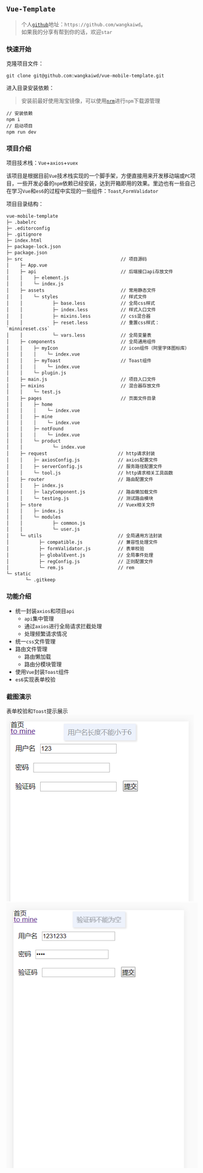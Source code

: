 ## `Vue-Template`
> 个人[`github`](https://github.com/wangkaiwd)地址：`https://github.com/wangkaiwd`。  
> 如果我的分享有帮到你的话，欢迎`star`
### 快速开始
克隆项目文件：
```
git clone git@github.com:wangkaiwd/vue-mobile-template.git
```
进入目录安装依赖：
> 安装前最好使用淘宝镜像，可以使用[`nrm`](https://cnodejs.org/topic/5326e78c434e04172c006826)进行`npm`下载源管理
```
// 安装依赖
npm i
// 启动项目
npm run dev
```
### 项目介绍
项目技术栈：`Vue`+`axios`+`vuex`

该项目是根据目前`Vue`技术栈实现的一个脚手架，方便直接用来开发移动端或`PC`项目，一些开发必备的`npm`依赖已经安装，达到开箱即用的效果。里边也有一些自己在学习`Vue`和`es6`的过程中实现的一些组件：`Toast`,`FormValidator`

项目目录结构：
```
vue-mobile-template
├─ .babelrc
├─ .editorconfig
├─ .gitignore
├─ index.html
├─ package-lock.json
├─ package.json
├─ src                                    // 项目源码
│    ├─ App.vue                           
│    ├─ api                               // 后端接口api存放文件
│    │    ├─ element.js
│    │    └─ index.js
│    ├─ assets                            // 常用静态文件
│    │    └─ styles                       // 样式文件
│    │           ├─ base.less             // 全局css样式
│    │           ├─ index.less            // 样式入口文件
│    │           ├─ mixins.less           // css混合器
│    │           ├─ reset.less            // 重置css样式：`minnireset.css`
│    │           └─ vars.less             // 全局变量表
│    ├─ components                        // 全局通用组件
│    │    ├─ myIcon                       // icon组件（阿里字体图标库）
│    │    │    └─ index.vue
│    │    ├─ myToast                      // Toast组件
│    │    │    └─ index.vue
│    │    └─ plugin.js
│    ├─ main.js                           // 项目入口文件
│    ├─ mixins                            // 混合器存放文件
│    │    └─ test.js
│    ├─ pages                             // 页面文件目录
│    │    ├─ home
│    │    │    └─ index.vue
│    │    ├─ mine
│    │    │    └─ index.vue
│    │    ├─ notFound
│    │    │    └─ index.vue
│    │    └─ product
│    │           └─ index.vue
│    ├─ request                          // http请求封装
│    │    ├─ axiosConfig.js              // axios配置文件
│    │    ├─ serverConfig.js             // 服务路径配置文件
│    │    └─ tool.js                     // http请求相关工具函数
│    ├─ router                           // 路由配置文件
│    │    ├─ index.js
│    │    ├─ lazyComponent.js            // 路由懒加载文件
│    │    └─ testing.js                  // 测试路由模块
│    ├─ store                            // Vuex相关文件
│    │    ├─ index.js
│    │    └─ modules                    
│    │           ├─ common.js
│    │           └─ user.js
│    └─ utils                            // 全局通用方法封装
│           ├─ compatible.js             // 兼容性处理文件
│           ├─ formValidator.js          // 表单校验
│           ├─ globalEvent.js            // 全局事件处理
│           ├─ regConfig.js              // 正则配置文件
│           └─ rem.js                    // rem
└─ static
       └─ .gitkeep
```

### 功能介绍
* 统一封装`axios`和项目`api`
  * `api`集中管理
  * 通过`axios`进行全局请求拦截处理
  * 处理频繁请求情况
* 统一`css`文件管理
* 路由文件管理
  * 路由懒加载
  * 路由分模块管理
* 使用`Vue`封装`Toast`组件
* `es6`实现表单校验

### 截图演示
表单校验和`Toast`提示展示  
![截图1](./screenshot/demo1.png)
![截图2](./screenshot/demo2.png)
